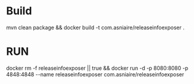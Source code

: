 # Build
mvn clean package && docker build -t com.asniaire/releaseinfoexposer .

# RUN

docker rm -f releaseinfoexposer || true && docker run -d -p 8080:8080 -p 4848:4848 --name releaseinfoexposer com.asniaire/releaseinfoexposer 